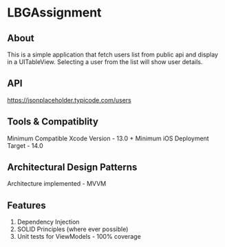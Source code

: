 # LBGAssignment

## About
This is a simple application that fetch users list from public api and display in a UITableView. Selecting a user from the list will show user details.

## API 
https://jsonplaceholder.typicode.com/users

## Tools & Compatiblity
Minimum Compatible Xcode Version - 13.0 +
Minimum iOS Deployment Target - 14.0

## Architectural Design Patterns
Architecture implemented - MVVM

## Features 
1. Dependency Injection
1. SOLID Principles (where ever possible)
1. Unit tests for ViewModels - 100% coverage
